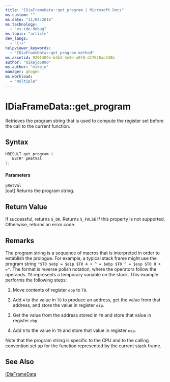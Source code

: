 ```yaml
---
title: "IDiaFrameData::get_program | Microsoft Docs"
ms.custom: ""
ms.date: "11/04/2016"
ms.technology: 
  - "vs-ide-debug"
ms.topic: "article"
dev_langs: 
  - "C++"
helpviewer_keywords: 
  - "IDiaFrameData::get_program method"
ms.assetid: 9201409e-b4b1-4e2e-a9f8-d17678ac538b
author: "mikejo5000"
ms.author: "mikejo"
manager: ghogen
ms.workload: 
  - "multiple"
---
```

# IDiaFrameData::get_program
Retrieves the program string that is used to compute the register set before the call to the current function.  
  
## Syntax  
  
```C++  
HRESULT get_program (   
   BSTR* pRetVal  
);  
```  
  
#### Parameters  
 `pRetVal`  
 [out] Returns the program string.  
  
## Return Value  
 If successful, returns `S_OK`. Returns `S_FALSE` if this property is not supported. Otherwise, returns an error code.  
  
## Remarks  
 The program string is a sequence of macros that is interpreted in order to establish the prologue. For example, a typical stack frame might use the program string `"$T0 $ebp = $eip $T0 4 + ^ = $ebp $T0 ^ = $esp $T0 8 + ="`. The format is reverse polish notation, where the operators follow the operands. `T0` represents a temporary variable on the stack. This example performs the following steps:  
  
1.  Move contents of register `ebp` to `T0`.  
  
2.  Add `4` to the value in `T0` to produce an address, get the value from that address, and store the value in register `eip`.  
  
3.  Get the value from the address stored in `T0` and store that value in register `ebp`.  
  
4.  Add `8` to the value in `T0` and store that value in register `esp`.  
  
 Note that the program string is specific to the CPU and to the calling convention set up for the function represented by the current stack frame.  
  
## See Also  
 [IDiaFrameData](../../debugger/debug-interface-access/idiaframedata.md)
